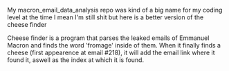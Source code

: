 My macron_email_data_analysis repo was kind of a big name for my coding level at the time
I mean I'm still shit but here is a better version of the cheese finder

Cheese finder is a program that parses the leaked emails of Emmanuel Macron and finds the word 'fromage' inside of them.
When it finally finds a cheese (first appearence at email #218), it will add the email link where it found it, aswell as the index at which it is found.

